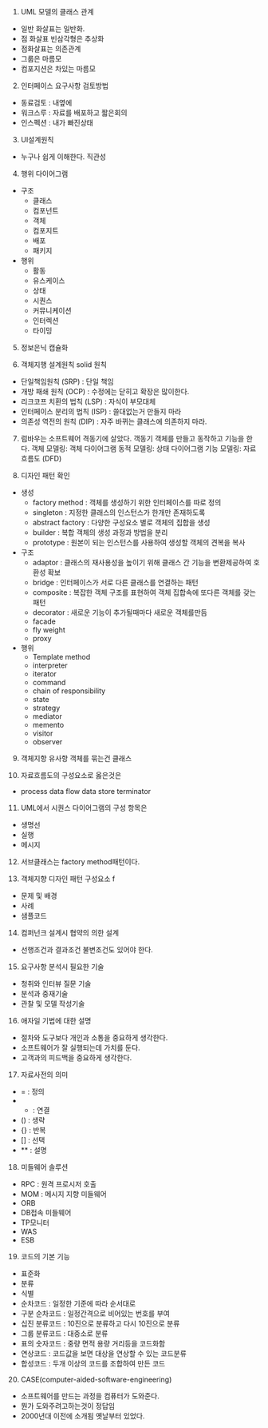 1. UML 모델의 클래스 관계

- 일반 화살표는 일반화.
- 점 화살표 빈삼각형은 추상화
- 점화살표는 의존관계
- 그룹은 마름모
- 컴포지션은 차있는 마름모

2. 인터페이스 요구사항 검토방법

- 동료검토 : 내옆에
- 워크스루 : 자료를 배포하고 짧은회의
- 인스펙션 : 내가 빠진상태

3. UI설계원칙

- 누구나 쉽게 이해한다. 직관성

4. 행위 다이어그램

- 구조
  - 클래스
  - 컴포넌트
  - 객체
  - 컴포지트
  - 배포
  - 패키지
- 행위
  - 활동
  - 유스케이스
  - 상태
  - 시퀀스
  - 커뮤니케이션
  - 인터렉션
  - 타이밍

5. 정보은닉 캡슐화

6. 객체지행 설계원칙 solid 원칙

- 단일책임원칙 (SRP) : 단일 책임
- 개방 패쇄 원칙 (OCP) : 수정에는 닫히고 확장은 많이한다.
- 리크코프 치환의 법칙 (LSP) : 자식이 부모대체
- 인터페이스 분리의 법칙 (ISP) : 쓸대없는거 만들지 마라
- 의존성 역전의 원칙 (DIP) : 자주 바뀌는 클래스에 의존하지 마라.

7. 럼바우는 소프트웨어 격동기에 살았다. 객동기
   객체를 만들고 동작하고 기능을 한다.
   객체 모델링: 객체 다이어그램
   동적 모델링: 상태 다이어그램
   기능 모델링: 자료 흐름도 (DFD)

8. 디자인 패턴 확인

- 생성
  - factory method : 객체를 생성하기 위한 인터페이스를 따로 정의
  - singleton : 지정한 클래스의 인스턴스가 한개만 존재하도록
  - abstract factory : 다양한 구성요소 별로 객체의 집합을 생성
  - builder : 복합 객체의 생성 과정과 방법을 분리
  - prototype : 원본이 되는 인스턴스를 사용하여 생성할 객체의 견복을 복사
- 구조
  - adaptor : 클래스의 재사용성을 높이기 위해 클래스 간 기능을 변환제공하여 호환성 확보
  - bridge : 인터페이스가 서로 다른 클래스를 연결하는 패턴
  - composite : 복잡한 객체 구조를 표현하여 객체 집합속에 또다른 객체를 갖는 패턴
  - decorator : 새로운 기능이 추가될때마다 새로운 객체를만듬
  - facade
  - fly weight
  - proxy
- 행위
  - Template method
  - interpreter
  - iterator
  - command
  - chain of responsibility
  - state
  - strategy
  - mediator
  - memento
  - visitor
  - observer

9. 객체지항 유사항 객체를 묶는건 클래스

10. 자료흐름도의 구성요소로 옳은것은

- process data flow data store terminator

11. UML에서 시퀀스 다이어그램의 구성 항목은

- 생명선
- 실행
- 메시지

12. 서브클래스는 factory method패턴이다.

13. 객체지향 디자인 패턴 구성요소
f
- 문제 및 배경
- 사례
- 샘플코드

14. 컴퍼넌크 설계시 협약의 의한 설계

- 선행조건과 결과조건 불변조건도 있어야 한다.

15. 요구사항 분석시 필요한 기술

- 청취와 인터뷰 질문 기술
- 분석과 중재기술
- 관찰 및 모델 작성기술

16. 애자일 기법에 대한 설명

- 절차와 도구보다 개인과 소통을 중요하게 생각한다.
- 소프트웨어가 잘 실행되는데 가치를 둔다.
- 고객과의 피드백을 중요하게 생각한다.

17. 자료사전의 의미

- = : 정의
- - : 연결
- () : 생략
- {} : 반복
- [] : 선택
- \*\* : 설명

18. 미들웨어 솔루션

- RPC : 원격 프로시저 호출
- MOM : 메시지 지향 미들웨어
- ORB
- DB접속 미들웨어
- TP모니터
- WAS
- ESB

19. 코드의 기본 기능

- 표준화
- 분류
- 식별
- 순차코드 : 일정한 기준에 따라 순서대로
- 구분 순차코드 : 일정간격으로 비어있는 번호를 부여
- 십진 분류코드 : 10진으로 분류하고 다시 10진으로 분류
- 그룹 분류코드 : 대중소로 분류
- 표의 숫자코드 : 중량 면적 용량 거리등을 코드화함
- 연상코드 : 코드값을 보면 대상을 연상할 수 있는 코드분류
- 합성코드 : 두개 이상의 코드를 조합하여 만든 코드

20. CASE(computer-aided-software-engineering)

- 소프트웨어를 만드는 과정을 컴퓨터가 도와준다.
- 뭔가 도와주려고하는것이 정답임
- 2000년대 이전에 소개됨 옛날부터 있었다.
